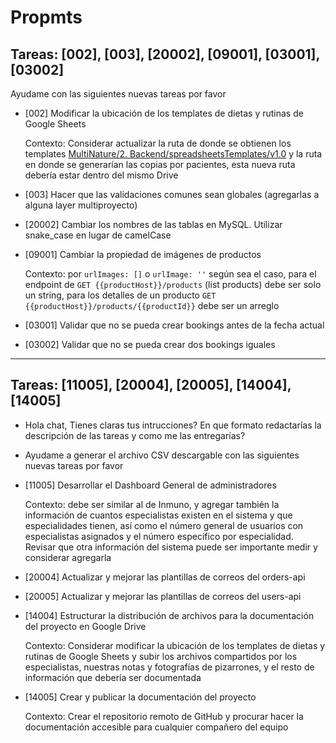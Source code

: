 # Propmts

## Tareas: [002], [003], [20002], [09001], [03001], [03002]

Ayudame con las siguientes nuevas tareas por favor

- [002] Modificar la ubicación de los templates de dietas y rutinas de Google Sheets

  Contexto: Considerar actualizar la ruta de donde se obtienen los templates [MultiNature/2. Backend/spreadsheetsTemplates/v1.0](https://drive.google.com/drive/folders/1k8ewAPPuL3iLdtA_D-K657mLd6s_fZ8F?hl=es) y la ruta en donde se generarían las copias por pacientes, esta nueva ruta debería estar dentro del mismo Drive

- [003] Hacer que las validaciones comunes sean globales (agregarlas a alguna layer multiproyecto)

- [20002] Cambiar los nombres de las tablas en MySQL. Utilizar snake_case en lugar de camelCase

- [09001] Cambiar la propiedad de imágenes de productos

  Contexto: por `urlImages: []` o `urlImage: ''` según sea el caso, para el endpoint de `GET {{productHost}}/products` (list products) debe ser solo un string, para los detalles de un producto `GET {{productHost}}/products/{{productId}}` debe ser un arreglo

- [03001] Validar que no se pueda crear bookings antes de la fecha actual

- [03002] Validar que no se pueda crear dos bookings iguales

---

## Tareas: [11005], [20004], [20005], [14004], [14005]

- Hola chat, Tienes claras tus intrucciones? En que formato redactarías la descripción de las tareas y como me las entregarías?
- Ayudame a generar el archivo CSV descargable con las siguientes nuevas tareas por favor

- [11005] Desarrollar el Dashboard General de administradores

  Contexto: debe ser similar al de Inmuno, y agregar también la información de cuantos especialistas existen en el sistema y que especialidades tienen, así como el número general de usuarios con especialistas asignados y el número especifico por especialidad. Revisar que otra información del sistema puede ser importante medir y considerar agregarla

- [20004] Actualizar y mejorar las plantillas de correos del orders-api

- [20005] Actualizar y mejorar las plantillas de correos del users-api

- [14004] Estructurar la distribución de archivos para la documentación del proyecto en Google Drive

  Contexto: Considerar modificar la ubicación de los templates de dietas y rutinas de Google Sheets y subir los archivos compartidos por los especialistas, nuestras notas y fotografías de pizarrones, y el resto de información que debería ser documentada

- [14005] Crear y publicar la documentación del proyecto

  Contexto: Crear el repositorio remoto de GitHub y procurar hacer la documentación accesible para cualquier compañero del equipo
